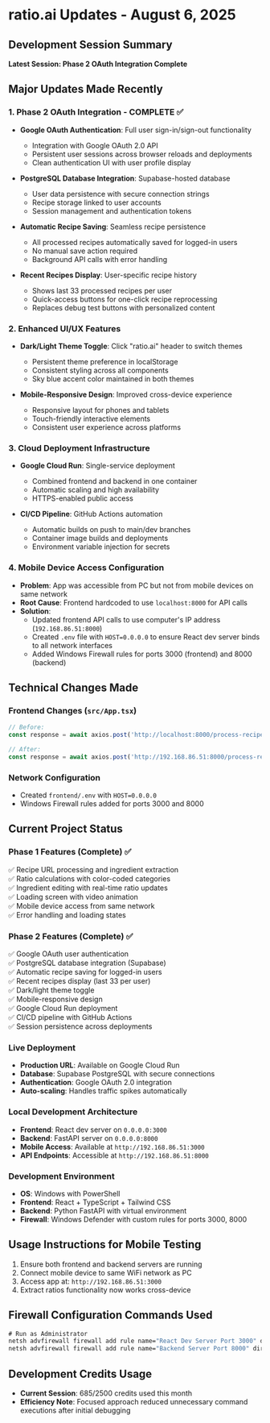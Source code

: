 # ratio.ai Updates - August 6, 2025

## Development Session Summary
**Latest Session: Phase 2 OAuth Integration Complete**

## Major Updates Made Recently

### 1. Phase 2 OAuth Integration - COMPLETE ✅
- **Google OAuth Authentication**: Full user sign-in/sign-out functionality
  - Integration with Google OAuth 2.0 API
  - Persistent user sessions across browser reloads and deployments
  - Clean authentication UI with user profile display

- **PostgreSQL Database Integration**: Supabase-hosted database
  - User data persistence with secure connection strings
  - Recipe storage linked to user accounts
  - Session management and authentication tokens

- **Automatic Recipe Saving**: Seamless recipe persistence
  - All processed recipes automatically saved for logged-in users
  - No manual save action required
  - Background API calls with error handling

- **Recent Recipes Display**: User-specific recipe history
  - Shows last 33 processed recipes per user
  - Quick-access buttons for one-click recipe reprocessing
  - Replaces debug test buttons with personalized content

### 2. Enhanced UI/UX Features
- **Dark/Light Theme Toggle**: Click "ratio.ai" header to switch themes
  - Persistent theme preference in localStorage
  - Consistent styling across all components
  - Sky blue accent color maintained in both themes

- **Mobile-Responsive Design**: Improved cross-device experience
  - Responsive layout for phones and tablets
  - Touch-friendly interactive elements
  - Consistent user experience across platforms

### 3. Cloud Deployment Infrastructure
- **Google Cloud Run**: Single-service deployment
  - Combined frontend and backend in one container
  - Automatic scaling and high availability
  - HTTPS-enabled public access

- **CI/CD Pipeline**: GitHub Actions automation
  - Automatic builds on push to main/dev branches
  - Container image builds and deployments
  - Environment variable injection for secrets

### 4. Mobile Device Access Configuration
- **Problem**: App was accessible from PC but not from mobile devices on same network
- **Root Cause**: Frontend hardcoded to use `localhost:8000` for API calls
- **Solution**: 
  - Updated frontend API calls to use computer's IP address (`192.168.86.51:8000`)
  - Created `.env` file with `HOST=0.0.0.0` to ensure React dev server binds to all network interfaces
  - Added Windows Firewall rules for ports 3000 (frontend) and 8000 (backend)

## Technical Changes Made

### Frontend Changes (`src/App.tsx`)
```typescript
// Before:
const response = await axios.post('http://localhost:8000/process-recipe', {

// After:
const response = await axios.post('http://192.168.86.51:8000/process-recipe', {
```

### Network Configuration
- Created `frontend/.env` with `HOST=0.0.0.0`
- Windows Firewall rules added for ports 3000 and 8000

## Current Project Status

### Phase 1 Features (Complete) ✅
✅ Recipe URL processing and ingredient extraction  
✅ Ratio calculations with color-coded categories  
✅ Ingredient editing with real-time ratio updates  
✅ Loading screen with video animation  
✅ Mobile device access from same network  
✅ Error handling and loading states

### Phase 2 Features (Complete) ✅
✅ Google OAuth user authentication  
✅ PostgreSQL database integration (Supabase)  
✅ Automatic recipe saving for logged-in users  
✅ Recent recipes display (last 33 per user)  
✅ Dark/light theme toggle  
✅ Mobile-responsive design  
✅ Google Cloud Run deployment  
✅ CI/CD pipeline with GitHub Actions  
✅ Session persistence across deployments

### Live Deployment
- **Production URL**: Available on Google Cloud Run
- **Database**: Supabase PostgreSQL with secure connections
- **Authentication**: Google OAuth 2.0 integration
- **Auto-scaling**: Handles traffic spikes automatically

### Local Development Architecture
- **Frontend**: React dev server on `0.0.0.0:3000`
- **Backend**: FastAPI server on `0.0.0.0:8000`
- **Mobile Access**: Available at `http://192.168.86.51:3000`
- **API Endpoints**: Accessible at `http://192.168.86.51:8000`

### Development Environment
- **OS**: Windows with PowerShell
- **Frontend**: React + TypeScript + Tailwind CSS
- **Backend**: Python FastAPI with virtual environment
- **Firewall**: Windows Defender with custom rules for ports 3000, 8000

## Usage Instructions for Mobile Testing

1. Ensure both frontend and backend servers are running
2. Connect mobile device to same WiFi network as PC
3. Access app at: `http://192.168.86.51:3000`
4. Extract ratios functionality now works cross-device

## Firewall Configuration Commands Used
```cmd
# Run as Administrator
netsh advfirewall firewall add rule name="React Dev Server Port 3000" dir=in action=allow protocol=TCP localport=3000
netsh advfirewall firewall add rule name="Backend Server Port 8000" dir=in action=allow protocol=TCP localport=8000
```

## Development Credits Usage
- **Current Session**: 685/2500 credits used this month
- **Efficiency Note**: Focused approach reduced unnecessary command executions after initial debugging
